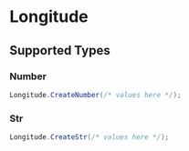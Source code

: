 # Longitude


## Supported Types

### Number

```csharp
Longitude.CreateNumber(/* values here */);
```

### Str

```csharp
Longitude.CreateStr(/* values here */);
```
